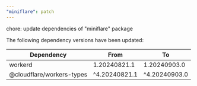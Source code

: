 ```yaml
---
"miniflare": patch
---
```


chore: update dependencies of "miniflare" package

The following dependency versions have been updated:

| Dependency                | From          | To            |
| ------------------------- | ------------- | ------------- |
| workerd                   | 1.20240821.1  | 1.20240903.0  |
| @cloudflare/workers-types | ^4.20240821.1 | ^4.20240903.0 |
